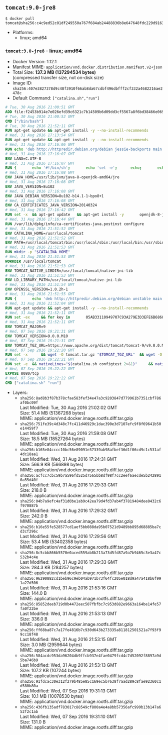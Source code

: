 ## `tomcat:9.0-jre8`

```console
$ docker pull tomcat@sha256:c4c9ed52c01df249550a767f684ab24488836b8e647648fdc229d91635b27056
```

-	Platforms:
	-	linux; amd64

### `tomcat:9.0-jre8` - linux; amd64

-	Docker Version: 1.12.1
-	Manifest MIME: `application/vnd.docker.distribution.manifest.v2+json`
-	Total Size: **137.3 MB (137294534 bytes)**  
	(compressed transfer size, not on-disk size)
-	Image ID: `sha256:407e3827378d9c48f3910f66ab8da67cdbf496dbfff2cf332a4682216ae2478c`
-	Default Command: `["catalina.sh","run"]`

```dockerfile
# Tue, 30 Aug 2016 21:00:51 GMT
ADD file:f2453b914e7e026efd39c6321c7b14509b6d09dd3cf5567a8f6bd38466e06954 in / 
# Tue, 30 Aug 2016 21:00:52 GMT
CMD ["/bin/bash"]
# Tue, 30 Aug 2016 21:52:11 GMT
RUN apt-get update && apt-get install -y --no-install-recommends 		ca-certificates 		curl 		wget 	&& rm -rf /var/lib/apt/lists/*
# Wed, 31 Aug 2016 17:13:54 GMT
RUN apt-get update && apt-get install -y --no-install-recommends 		bzip2 		unzip 		xz-utils 	&& rm -rf /var/lib/apt/lists/*
# Wed, 31 Aug 2016 17:16:06 GMT
RUN echo 'deb http://httpredir.debian.org/debian jessie-backports main' > /etc/apt/sources.list.d/jessie-backports.list
# Wed, 31 Aug 2016 17:16:07 GMT
ENV LANG=C.UTF-8
# Wed, 31 Aug 2016 17:16:07 GMT
RUN { 		echo '#!/bin/sh'; 		echo 'set -e'; 		echo; 		echo 'dirname "$(dirname "$(readlink -f "$(which javac || which java)")")"'; 	} > /usr/local/bin/docker-java-home 	&& chmod +x /usr/local/bin/docker-java-home
# Wed, 31 Aug 2016 17:16:08 GMT
ENV JAVA_HOME=/usr/lib/jvm/java-8-openjdk-amd64/jre
# Wed, 31 Aug 2016 17:16:08 GMT
ENV JAVA_VERSION=8u102
# Wed, 31 Aug 2016 17:16:08 GMT
ENV JAVA_DEBIAN_VERSION=8u102-b14.1-1~bpo8+1
# Wed, 31 Aug 2016 17:16:08 GMT
ENV CA_CERTIFICATES_JAVA_VERSION=20140324
# Wed, 31 Aug 2016 17:16:42 GMT
RUN set -x 	&& apt-get update 	&& apt-get install -y 		openjdk-8-jre-headless="$JAVA_DEBIAN_VERSION" 		ca-certificates-java="$CA_CERTIFICATES_JAVA_VERSION" 	&& rm -rf /var/lib/apt/lists/* 	&& [ "$JAVA_HOME" = "$(docker-java-home)" ]
# Wed, 31 Aug 2016 17:16:44 GMT
RUN /var/lib/dpkg/info/ca-certificates-java.postinst configure
# Wed, 31 Aug 2016 21:51:52 GMT
ENV CATALINA_HOME=/usr/local/tomcat
# Wed, 31 Aug 2016 21:51:52 GMT
ENV PATH=/usr/local/tomcat/bin:/usr/local/sbin:/usr/local/bin:/usr/sbin:/usr/bin:/sbin:/bin
# Wed, 31 Aug 2016 21:51:53 GMT
RUN mkdir -p "$CATALINA_HOME"
# Wed, 31 Aug 2016 21:51:53 GMT
WORKDIR /usr/local/tomcat
# Wed, 31 Aug 2016 21:51:53 GMT
ENV TOMCAT_NATIVE_LIBDIR=/usr/local/tomcat/native-jni-lib
# Wed, 31 Aug 2016 21:51:53 GMT
ENV LD_LIBRARY_PATH=/usr/local/tomcat/native-jni-lib
# Wed, 31 Aug 2016 21:51:54 GMT
ENV OPENSSL_VERSION=1.0.2h-1
# Wed, 31 Aug 2016 21:51:55 GMT
RUN { 		echo 'deb http://httpredir.debian.org/debian unstable main'; 	} > /etc/apt/sources.list.d/unstable.list 	&& { 		echo 'Package: *'; 		echo 'Pin: release a=unstable'; 		echo 'Pin-Priority: -10'; 		echo; 		echo 'Package: openssl libssl*'; 		echo "Pin: version $OPENSSL_VERSION"; 		echo 'Pin-Priority: 990'; 	} > /etc/apt/preferences.d/unstable-openssl
# Wed, 31 Aug 2016 21:52:04 GMT
RUN apt-get update && apt-get install -y --no-install-recommends 		libapr1 		openssl="$OPENSSL_VERSION" 	&& rm -rf /var/lib/apt/lists/*
# Wed, 31 Aug 2016 21:52:11 GMT
RUN set -ex 	&& for key in 		05AB33110949707C93A279E3D3EFE6B686867BA6 		07E48665A34DCAFAE522E5E6266191C37C037D42 		47309207D818FFD8DCD3F83F1931D684307A10A5 		541FBE7D8F78B25E055DDEE13C370389288584E7 		61B832AC2F1C5A90F0F9B00A1C506407564C17A3 		713DA88BE50911535FE716F5208B0AB1D63011C7 		79F7026C690BAA50B92CD8B66A3AD3F4F22C4FED 		9BA44C2621385CB966EBA586F72C284D731FABEE 		A27677289986DB50844682F8ACB77FC2E86E29AC 		A9C5DF4D22E99998D9875A5110C01C5A2F6059E7 		DCFD35E0BF8CA7344752DE8B6FB21E8933C60243 		F3A04C595DB5B6A5F1ECA43E3B7BBB100D811BBE 		F7DA48BB64BCB84ECBA7EE6935CD23C10D498E23 	; do 		gpg --keyserver ha.pool.sks-keyservers.net --recv-keys "$key"; 	done
# Wed, 31 Aug 2016 21:52:11 GMT
ENV TOMCAT_MAJOR=9
# Wed, 07 Sep 2016 19:21:31 GMT
ENV TOMCAT_VERSION=9.0.0.M10
# Wed, 07 Sep 2016 19:21:31 GMT
ENV TOMCAT_TGZ_URL=https://www.apache.org/dist/tomcat/tomcat-9/v9.0.0.M10/bin/apache-tomcat-9.0.0.M10.tar.gz
# Wed, 07 Sep 2016 19:22:20 GMT
RUN set -x 		&& wget -O tomcat.tar.gz "$TOMCAT_TGZ_URL" 	&& wget -O tomcat.tar.gz.asc "$TOMCAT_TGZ_URL.asc" 	&& gpg --batch --verify tomcat.tar.gz.asc tomcat.tar.gz 	&& tar -xvf tomcat.tar.gz --strip-components=1 	&& rm bin/*.bat 	&& rm tomcat.tar.gz* 		&& nativeBuildDir="$(mktemp -d)" 	&& tar -xvf bin/tomcat-native.tar.gz -C "$nativeBuildDir" --strip-components=1 	&& nativeBuildDeps=" 		gcc 		libapr1-dev 		libssl-dev 		make 		openjdk-${JAVA_VERSION%%[-~bu]*}-jdk=$JAVA_DEBIAN_VERSION 	" 	&& apt-get update && apt-get install -y --no-install-recommends $nativeBuildDeps && rm -rf /var/lib/apt/lists/* 	&& ( 		export CATALINA_HOME="$PWD" 		&& cd "$nativeBuildDir/native" 		&& ./configure 			--libdir="$TOMCAT_NATIVE_LIBDIR" 			--prefix="$CATALINA_HOME" 			--with-apr="$(which apr-1-config)" 			--with-java-home="$(docker-java-home)" 			--with-ssl=yes 		&& make -j$(nproc) 		&& make install 	) 	&& apt-get purge -y --auto-remove $nativeBuildDeps 	&& rm -rf "$nativeBuildDir" 	&& rm bin/tomcat-native.tar.gz
# Wed, 07 Sep 2016 19:22:21 GMT
RUN set -e 	&& nativeLines="$(catalina.sh configtest 2>&1)" 	&& nativeLines="$(echo "$nativeLines" | grep 'Apache Tomcat Native')" 	&& nativeLines="$(echo "$nativeLines" | sort -u)" 	&& if ! echo "$nativeLines" | grep 'INFO: Loaded APR based Apache Tomcat Native library' >&2; then 		echo >&2 "$nativeLines"; 		exit 1; 	fi
# Wed, 07 Sep 2016 19:22:22 GMT
EXPOSE 8080/tcp
# Wed, 07 Sep 2016 19:22:22 GMT
CMD ["catalina.sh" "run"]
```

-	Layers:
	-	`sha256:8ad8b3f87b378cfae583fef34e47a3c9203847d779961b7351cbf786af0bc09f`  
		Last Modified: Tue, 30 Aug 2016 21:02:02 GMT  
		Size: 51.4 MB (51367268 bytes)  
		MIME: application/vnd.docker.image.rootfs.diff.tar.gzip
	-	`sha256:751fe39c4d348c7fc411d46929c1dac390e3d7107efc9f8f69641b50e14459f7`  
		Last Modified: Tue, 30 Aug 2016 21:59:08 GMT  
		Size: 18.5 MB (18527264 bytes)  
		MIME: application/vnd.docker.image.rootfs.diff.tar.gzip
	-	`sha256:b165e84cccc10bc56e89091e37339ab98afbef36d1f06cd9c1c531af4dc18aa1`  
		Last Modified: Wed, 31 Aug 2016 17:24:31 GMT  
		Size: 566.9 KB (566898 bytes)  
		MIME: application/vnd.docker.image.rootfs.diff.tar.gzip
	-	`sha256:acfcc7cbc59b7a596fd525d7565bb8df98f7cc2eef6aecde5b2428910a55d40f`  
		Last Modified: Wed, 31 Aug 2016 17:29:33 GMT  
		Size: 218.0 B  
		MIME: application/vnd.docker.image.rootfs.diff.tar.gzip
	-	`sha256:04b7a9efc4af31d0be1ab9c42ea79d4fd37ab4f37819484dee0432c6f970887b`  
		Last Modified: Wed, 31 Aug 2016 17:29:32 GMT  
		Size: 242.0 B  
		MIME: application/vnd.docker.image.rootfs.diff.tar.gzip
	-	`sha256:b16e55fe528577cd1aef5bb088da95b07521d9489bb895d68885ba7cd3cf296c`  
		Last Modified: Wed, 31 Aug 2016 17:29:56 GMT  
		Size: 53.4 MB (53402358 bytes)  
		MIME: application/vnd.docker.image.rootfs.diff.tar.gzip
	-	`sha256:8c5cbb866b5570e0aced559ab8b213a73d5fd87a9a7b9465c3e3a47c532b4c4e`  
		Last Modified: Wed, 31 Aug 2016 17:29:33 GMT  
		Size: 284.3 KB (284257 bytes)  
		MIME: application/vnd.docker.image.rootfs.diff.tar.gzip
	-	`sha256:96290882cd1beb96c9eb04ab971b73f64fc205e018d9a47a418b6f991a27d506`  
		Last Modified: Wed, 31 Aug 2016 21:53:16 GMT  
		Size: 144.0 B  
		MIME: application/vnd.docker.image.rootfs.diff.tar.gzip
	-	`sha256:85852deeb719d0b4472eec507fbfbc7c953d882e9663a164be14fe57fa0f22be`  
		Last Modified: Wed, 31 Aug 2016 21:53:13 GMT  
		Size: 336.0 B  
		MIME: application/vnd.docker.image.rootfs.diff.tar.gzip
	-	`sha256:ff68ba87c7a17fe4816b7c930d643b273335a811812501521a7f93f99cc18f48`  
		Last Modified: Wed, 31 Aug 2016 21:53:15 GMT  
		Size: 3.0 MB (2959644 bytes)  
		MIME: application/vnd.docker.image.rootfs.diff.tar.gzip
	-	`sha256:584acdc953da96204db9ffcb937e4fae0479fcd4c7d52092f8897a9d5ba746b9`  
		Last Modified: Wed, 31 Aug 2016 21:53:13 GMT  
		Size: 107.2 KB (107244 bytes)  
		MIME: application/vnd.docker.image.rootfs.diff.tar.gzip
	-	`sha256:91fdcac30e312f279b485e85c169ec5b7638f7aad289c8fae92360c1d580b80a`  
		Last Modified: Wed, 07 Sep 2016 19:31:13 GMT  
		Size: 10.1 MB (10078530 bytes)  
		MIME: application/vnd.docker.image.rootfs.diff.tar.gzip
	-	`sha256:436fb135adf783017c88549cf800a4e4a8bb57356afc999b13b147a652f2c1ab`  
		Last Modified: Wed, 07 Sep 2016 19:31:10 GMT  
		Size: 131.0 B  
		MIME: application/vnd.docker.image.rootfs.diff.tar.gzip
